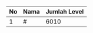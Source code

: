| No | Nama            | Jumlah Level |
|----|-----------------|--------------|
| 1  | #    |    6010        |
